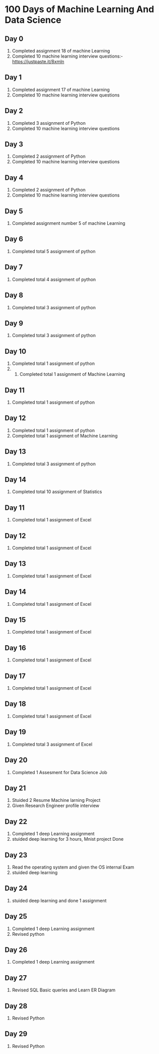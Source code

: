 # 100 Days of Machine Learning And Data Science
## Day 0
1. Completed assignment 18 of machine Learning 
2. Completed 10 machine learning interview questions:- https://justpaste.it/8xmln
## Day 1
1. Completed assignment 17 of machine Learning 
2. Completed 10 machine learning interview questions

## Day 2
1. Completed 3 assignment  of Python
2. Completed 10 machine learning interview questions

## Day 3
1. Completed 2 assignment  of Python
2. Completed 10 machine learning interview questions

## Day 4
1. Completed 2 assignment  of Python
2. Completed 10 machine learning interview questions

## Day 5
1. Completed assignment number 5 of machine Learning

## Day 6
1. Completed total 5 assignment  of python

## Day 7
1. Completed total 4 assignment  of python

## Day 8
1. Completed total 3 assignment  of python

## Day 9
1. Completed total 3 assignment  of python

## Day 10
1. Completed total 1 assignment  of python
2. 1. Completed total 1 assignment  of Machine Learning

## Day 11
1. Completed total 1 assignment  of python

## Day 12
1. Completed total 1 assignment  of python
2. Completed total 1 assignment  of Machine Learning

## Day 13
1. Completed total 3 assignment  of python

## Day 14
1. Completed total 10 assignment  of Statistics

## Day 11
1. Completed total 1 assignment  of Excel

## Day 12
1. Completed total 1 assignment  of Excel

## Day 13
1. Completed total 1 assignment  of Excel

## Day 14
1. Completed total 1 assignment  of Excel

## Day 15
1. Completed total 1 assignment  of Excel

## Day 16
1. Completed total 1 assignment  of Excel


## Day 17
1. Completed total 1 assignment  of Excel



## Day 18
1. Completed total 1 assignment  of Excel


## Day 19
1. Completed total 3 assignment  of Excel



## Day 20
1. Completed 1 Assesment for Data Science Job

## Day 21
1. Stuided 2 Resume Machine larning Project 
2. Given Research Engineer profile interview


## Day 22
1. Completed 1 deep Learning assignment
2. stuided deep learning for 3 hours, Mnist project Done

## Day 23
1. Read the operating system and given the OS internal Exam
2. stuided deep learning 

## Day 24
1. stuided deep learning and done 1 assignment

## Day 25
1. Completed 1 deep Learning assignment
2. Revised python 

## Day 26
1. Completed 1 deep Learning assignment

## Day 27
1. Revised SQL Basic queries and Learn ER Diagram 

## Day 28
1. Revised Python

## Day 29
1. Revised Python
